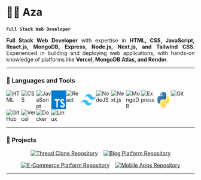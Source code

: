 # 🐱‍👤 Aza

**`Full Stack Web Developer`**

<div align="justify">
<strong>Full Stack Web Developer</strong> with expertise in <strong>HTML, CSS, JavaScript, React.js, MongoDB, Express, Node.js, Next.js, and Tailwind CSS</strong>. Experienced in building and deploying web applications, with hands-on knowledge of platforms like <strong>Vercel, MongoDB Atlas, and Render</strong>.
</div>

---

### 🧰 Languages and Tools

<div align="justify" style="display: flex; flex-wrap: wrap; ">
    <img alt="HTML" width="40px" src="https://cdn.jsdelivr.net/gh/devicons/devicon/icons/html5/html5-plain.svg" />
    <img alt="CSS" width="40px" src="https://cdn.jsdelivr.net/gh/devicons/devicon/icons/css3/css3-plain.svg" />
    <img alt="JavaScript" width="40px" src="https://cdn.jsdelivr.net/gh/devicons/devicon/icons/javascript/javascript-plain.svg" />
    <img alt="TypeScript" width="40px" src="https://github.com/devicons/devicon/blob/v2.16.0/icons/typescript/typescript-original.svg" />
    <img alt="React" width="40px" src="https://cdn.jsdelivr.net/gh/devicons/devicon/icons/react/react-original.svg" />
    <img alt="TailwindCSS" width="40px" src="https://github.com/devicons/devicon/blob/v2.16.0/icons/tailwindcss/tailwindcss-original.svg" />
    <img alt="NodeJS" width="40px" src="https://cdn.jsdelivr.net/gh/devicons/devicon/icons/nodejs/nodejs-original.svg" />
    <img alt="Next.js" width="40px" src="https://cdn.jsdelivr.net/gh/devicons/devicon/icons/nextjs/nextjs-original.svg" />
    <img alt="MongoDB" width="40px" src="https://cdn.jsdelivr.net/gh/devicons/devicon/icons/mongodb/mongodb-plain.svg" />
    <img alt="Express" width="40px" src="https://cdn.jsdelivr.net/gh/devicons/devicon/icons/express/express-original.svg" />
    <img alt="Python" width="40px" src="https://github.com/devicons/devicon/blob/v2.16.0/icons/python/python-original.svg" />
    <img alt="Git" width="40px" src="https://cdn.jsdelivr.net/gh/devicons/devicon/icons/git/git-original.svg" />
    <img alt="GitHub" width="40px" src="https://cdn.jsdelivr.net/gh/devicons/devicon/icons/github/github-original.svg" />
    <img alt="Vercel" width="40px" src="https://cdn.jsdelivr.net/gh/devicons/devicon/icons/vercel/vercel-original.svg" />
    <img alt="Docker" width="40px" src="https://cdn.jsdelivr.net/gh/devicons/devicon/icons/docker/docker-original.svg" />
    <img alt="Linux" width="40px" src="https://cdn.jsdelivr.net/gh/devicons/devicon/icons/linux/linux-original.svg" />
</div>

---

### 📂 Projects

<div align="center" style="display: flex; flex-wrap: wrap; justify-content: center; gap: 15px;">
    <a href="https://github.com/AZWALUWU/Thread-Clone">
        <img src="https://github-readme-stats.vercel.app/api/pin/?username=AZWALUWU&repo=Thread-Clone" alt="Thread Clone Repository" width="400px" />
    </a>
    <a href="https://github.com/AZWALUWU/Blog-Platform">
        <img src="https://github-readme-stats.vercel.app/api/pin/?username=AZWALUWU&repo=Blog-Platform" alt="Blog Platform Repository" width="400px" />
    </a>
    <a href="https://github.com/AZWALUWU/ECommerce-Platform">
        <img src="https://github-readme-stats.vercel.app/api/pin/?username=AZWALUWU&repo=ECommerce-Platform" alt="E-Commerce Platform Repository" width="400px" />
    </a>
    <a href="https://github.com/AZWALUWU/Mobile-Apps">
        <img src="https://github-readme-stats.vercel.app/api/pin/?username=AZWALUWU&repo=Mobile-Apps" alt="Mobile Apps Repository" width="400px" />
    </a>
</div>

---
